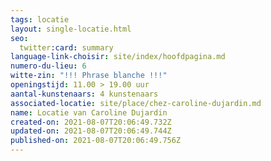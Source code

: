 ```yaml
---
tags: locatie
layout: single-locatie.html
seo:
  twitter:card: summary
language-link-choisir: site/index/hoofdpagina.md
numero-du-lieu: 6
witte-zin: "!!! Phrase blanche !!!"
openingstijd: 11.00 > 19.00 uur
aantal-kunstenaars: 4 kunstenaars
associated-locatie: site/place/chez-caroline-dujardin.md
name: Locatie van Caroline Dujardin
created-on: 2021-08-07T20:06:49.732Z
updated-on: 2021-08-07T20:06:49.744Z
published-on: 2021-08-07T20:06:49.756Z
---
```

